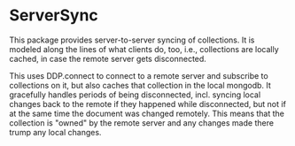 # ServerSync

This package provides server-to-server syncing of collections. It is
modeled along the lines of what clients do, too, i.e., collections are
locally cached, in case the remote server gets disconnected.

This uses DDP.connect to connect to a remote server and subscribe to
collections on it, but also caches that collection in the local
mongodb. It gracefully handles periods of being disconnected, incl.
syncing local changes back to the remote if they happened while
disconnected, but not if at the same time the document was changed
remotely. This means that the collection is "owned" by the remote
server and any changes made there trump any local changes.



